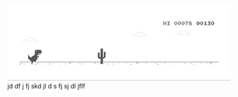 ![image](https://github.com/sudimuk2017/qwaszx/blob/main/dino.gif)
jd  df  j  fj skd  jl d  s   fj  sj    dl  jflf

